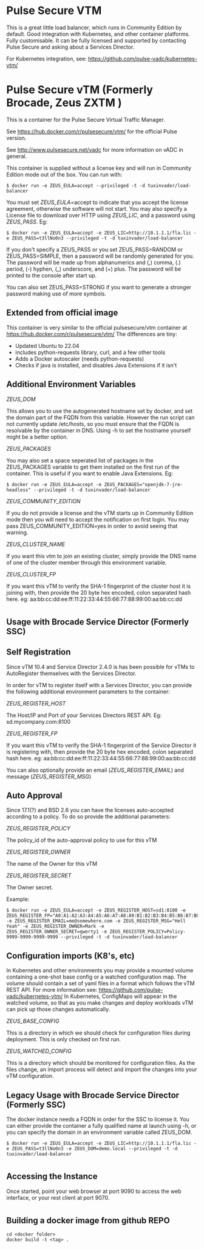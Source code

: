 # Pulse Secure VTM 

This is a great little load balancer, which runs in Community Edition by default. Good integration with Kubernetes, and other container platforms. Fully customisable. It can be fully licensed and supported by contacting Pulse Secure and asking about a Services Director.

For Kubernetes integration, see: https://github.com/pulse-vadc/kubernetes-vtm/


Pulse Secure vTM (Formerly Brocade, Zeus ZXTM )
==================================================

This is a container for the Pulse Secure Virtual Traffic Manager. 

See <https://hub.docker.com/r/pulsesecure/vtm/> for the official Pulse version.

See <http://www.pulsesecure.net/vadc> for more information on vADC in general.

This container is supplied without a license key and will run in Community Edition mode out of the box. You can run with: 

    $ docker run -e ZEUS_EULA=accept --privileged -t -d tuxinvader/load-balancer

You must set *ZEUS_EULA*=accept to indicate that you accept the license agreement, otherwise the software will not start. You may also specify a License file to download over HTTP using *ZEUS_LIC*, and a password using *ZEUS_PASS*. Eg:

    $ docker run -e ZEUS_EULA=accept -e ZEUS_LIC=http://10.1.1.1/fla.lic -e ZEUS_PASS=t3llNo0n3 --privileged -t -d tuxinvader/load-balancer

If you don't specify a ZEUS_PASS or you set ZEUS_PASS=RANDOM or ZEUS_PASS=SIMPLE, then a password will be randomly generated for you. The password will be made up from alphanumerics and (,) comma, (.) period, (-) hyphen, (_) underscore, and (+) plus. The password will be printed to the console after start up.

You can also set ZEUS_PASS=STRONG if you want to generate a stronger password making use of more symbols.

Extended from official image
---------------------------
This container is very similar to the official pulsesecure/vtm container at <https://hub.docker.com/r/pulsesecure/vtm/>
The differences are tiny:

  * Updated Ubuntu to 22.04
  * includes python-requests library, curl, and a few other tools
  * Adds a Docker autoscaler (needs python-requests)
  * Checks if java is installed, and disables Java Extensions if it isn't

Additional Environment Variables
--------------------------------

*ZEUS_DOM*

This allows you to use the autogenerated hostname set by docker, and set the domain part of the FQDN from this variable. However the run script can not currently update /etc/hosts, so you must ensure that the FQDN is resolvable by the container in DNS. Using -h to set the hostname yourself might be a better option. 

*ZEUS_PACKAGES*

You may also set a space seperated list of packages in the ZEUS_PACKAGES variable to get them installed on the first run of the container.
This is useful if you want to enable Java Extensions. Eg:

    $ docker run -e ZEUS_EULA=accept -e ZEUS_PACKAGES="openjdk-7-jre-headless" --privileged -t -d tuxinvader/load-balancer

*ZEUS_COMMUNITY_EDITION*

If you do not provide a license and the vTM starts up in Community Edition mode then you will need to accept the notification on first login. 
You may pass ZEUS_COMMUNITY_EDITION=yes in order to avoid seeing that warning.

*ZEUS_CLUSTER_NAME*

If you want this vtm to join an existing cluster, simply provide the DNS name of one of the cluster member through this environment variable.

*ZEUS_CLUSTER_FP*

If you want this vTM to verify the SHA-1 fingerprint of the cluster host it is joining with, then provide the 20 byte hex encoded, colon separated hash here. eg: aa:bb:cc:dd:ee:ff:11:22:33:44:55:66:77:88:99:00:aa:bb:cc:dd

#

Usage with Brocade Service Director (Formerly SSC)
----------------------------------------------------------------------

## Self Registration
Since vTM 10.4 and Service Director 2.4.0 is has been possible for vTMs to AutoRegister themselves with the Services Director. 

In order for vTM to register itself with a Services Director, you can provide the following additional environment parameters to the container:

*ZEUS_REGISTER_HOST*

The Host/IP and Port of your Services Directors REST API. Eg: sd.mycompany.com:8100

*ZEUS_REGISTER_FP*

If you want this vTM to verify the SHA-1 fingerprint of the Service Director it is registering with, then provide the 20 byte hex encoded, colon separated hash here. eg: aa:bb:cc:dd:ee:ff:11:22:33:44:55:66:77:88:99:00:aa:bb:cc:dd

You can also optionally provide an email (*ZEUS_REGISTER_EMAIL*) and message (*ZEUS_REGISTER_MSG*)

## Auto Approval
Since 17.1(?) and BSD 2.6 you can have the licenses auto-accepted according to a policy. To do so provide the additional parameters:

*ZEUS_REGISTER_POLICY*

The policy_id of the auto-approval policy to use for this vTM

*ZEUS_REGISTER_OWNER*

The name of the Owner for this vTM

*ZEUS_REGISTER_SECRET*

The Owner secret.

Example:

    $ docker run -e ZEUS_EULA=accept -e ZEUS_REGISTER_HOST=sd1:8100 -e ZEUS_REGISTER_FP="A0:A1:A2:A3:A4:A5:A6:A7:A8:A9:B1:B2:B3:B4:B5:B6:B7:B8:B9:B0" -e ZEUS_REGISTER_EMAIL=me@somewhere.com -e ZEUS_REGISTER_MSG="Hell Yeah" -e ZEUS_REGISTER_OWNER=Mark -e ZEUS_REGISTER_OWNER_SECRET=qwerty1 -e ZEUS_REGISTER_POLICY=Policy-9999-9999-9999-9999 --privileged -t -d tuxinvader/load-balancer

## Configuration imports (K8's, etc)
In Kubernetes and other environments you may provide a mounted volume containing a one-shot base config or a watched configuration map.
The volume should contain a set of yaml files in a format which follows the vTM REST API. For more information see: <https://github.com/pulse-vadc/kubernetes-vtm/>
In Kubernetes, ConfigMaps will appear in the watched volume, so that as you make changes and deploy workloads vTM can pick up those changes automatically. 

*ZEUS_BASE_CONFIG*

This is a directory in which we should check for configuration files during deployment. This is only checked on first run.

*ZEUS_WATCHED_CONFIG*

This is a directory which should be monitored for configuration files. As the files change, an import process will detect and import the changes into your vTM configuration.

Legacy Usage with Brocade Service Director (Formerly SSC)
----------------------------------------------------------------------

The docker instance needs a FQDN in order for the SSC to license it. You can either provide the container a fully qualified name at launch using -h, or you can specify the domain in an environment variable called ZEUS_DOM. 

    $ docker run -e ZEUS_EULA=accept -e ZEUS_LIC=http://10.1.1.1/fla.lic -e ZEUS_PASS=t3llNo0n3 -e ZEUS_DOM=demo.local --privileged -t -d tuxinvader/load-balancer

#

Accessing the Instance
-------------------------------

Once started, point your web browser at port 9090 to access the web interface, or your rest client at port 9070.

#

Building a docker image from github REPO
----------------------------------------

    cd <docker folder>
    docker build -t <tag> .


